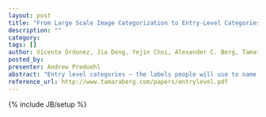 ```yaml
---
layout: post
title: "From Large Scale Image Categorization to Entry-Level Categories"
description: ""
category: 
tags: []
author: Vicente Ordonez, Jia Deng, Yejin Choi, Alexander C. Berg, Tamara L. Berg
posted_by: 
presenter: Andrew Predoehl
abstract: "Entry level categories – the labels people will use to name an object – were originally defined and studied by psychologists in the 1980s. In this paper we study entry-level categories at a large scale and learn the first models for predicting entry-level categories for images. Our models combine visual recognition predictions with proxies for word “naturalness” mined from the enormous amounts of text on the web. We demonstrate the usefulness of our models for predicting nouns (entry-level words) associated with images by people. We also learn mappings between concepts predicted by existing visual recognition systems and entry-level concepts that could be useful for improving human-focused applications such as natural language image description or retrieval."
reference_url: http://www.tamaraberg.com/papers/entrylevel.pdf
---
```

{% include JB/setup %}
